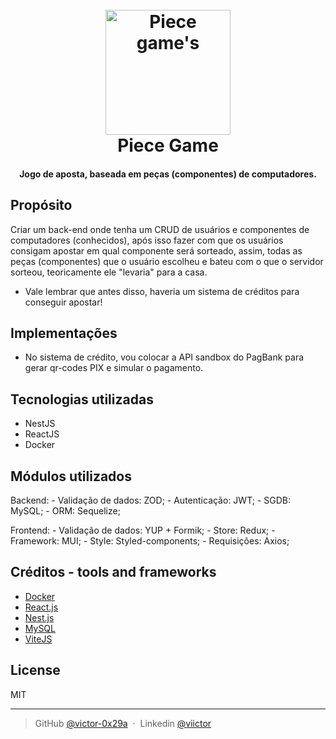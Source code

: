 
<h1 align="center">
  <br>
  <img src="https://th.bing.com/th/id/OIP.uwjsOY0BMXVr4edDEwH6PwAAAA?pid=ImgDet&rs=1" alt="Piece game's" width="200">
  <br>
  Piece Game
  <br>
</h1>

<h4 align="center">Jogo de aposta, baseada em peças (componentes) de computadores.</h4>


## Propósito

Criar um back-end onde tenha um CRUD de usuários e componentes de computadores (conhecidos), após isso fazer com que os usuários consigam apostar em qual componente será sorteado, assim, todas as peças (componentes) que o usuário escolheu e bateu com o que o servidor sorteou, teoricamente ele "levaria" para a casa.
* Vale lembrar que antes disso, haveria um sistema de créditos para conseguir apostar!

## Implementações

* No sistema de crédito, vou colocar a API sandbox do PagBank para gerar qr-codes PIX e simular o pagamento.

## Tecnologias utilizadas

 - NestJS
 - ReactJS
 - Docker

## Módulos utilizados

Backend:
    - Validação de dados: ZOD;
    - Autenticação: JWT;
    - SGDB: MySQL;
    - ORM: Sequelize;

Frontend:
    - Validação de dados: YUP + Formik;
    - Store: Redux;
    - Framework: MUI;
    - Style: Styled-components;
    - Requisições: Axios;

## Créditos - tools and frameworks

- [Docker](https://www.docker.com/)
- [React.js](https://react.dev/)
- [Nest.js](https://nestjs.com/)
- [MySQL](https://www.mysql.com/)
- [ViteJS](https://vitejs.dev/)

## License

MIT

---

> GitHub [@victor-0x29a](https://github.com/victor-0x29a) &nbsp;&middot;&nbsp;
> Linkedin [@viictor](https://www.linkedin.com/in/viictor/)

